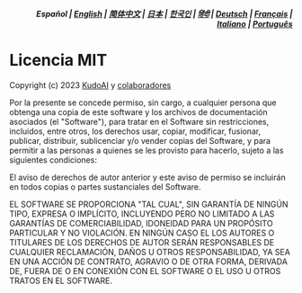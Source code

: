 <div align="right">
<h5>Español | <a href="../../LICENSE.md">English</a> | <a href="../zh-cn/LICENSE.md">简体中文</a> | <a href="../ja/LICENSE.md">日本</a> | <a href="../ko/LICENSE.md">한국인</a> | <a href="../hi/LICENSE.md">हिंदी</a> | <a href="../de/LICENSE.md">Deutsch</a> | <a href="../fr/LICENSE.md">Français</a> | <a href="../it/LICENSE.md">Italiano</a> | <a href="../pt/LICENSE.md">Português</a></h5>
</div>

# Licencia MIT

Copyright (c) 2023 [KudoAI](https://github.com/kudoai) y [colaboradores](.#-colaboradores)

Por la presente se concede permiso, sin cargo, a cualquier persona que obtenga una copia de este software y los archivos de documentación asociados (el "Software"), para tratar en el Software sin restricciones, incluidos, entre otros, los derechos usar, copiar, modificar, fusionar, publicar, distribuir, sublicenciar y/o vender copias del Software, y para permitir a las personas a quienes se les provisto para hacerlo, sujeto a las siguientes condiciones:

El aviso de derechos de autor anterior y este aviso de permiso se incluirán en todos copias o partes sustanciales del Software.

EL SOFTWARE SE PROPORCIONA "TAL CUAL", SIN GARANTÍA DE NINGÚN TIPO, EXPRESA O IMPLÍCITO, INCLUYENDO PERO NO LIMITADO A LAS GARANTÍAS DE COMERCIABILIDAD, IDONEIDAD PARA UN PROPÓSITO PARTICULAR Y NO VIOLACIÓN. EN NINGÚN CASO EL LOS AUTORES O TITULARES DE LOS DERECHOS DE AUTOR SERÁN RESPONSABLES DE CUALQUIER RECLAMACIÓN, DAÑOS U OTROS RESPONSABILIDAD, YA SEA EN UNA ACCIÓN DE CONTRATO, AGRAVIO O DE OTRA FORMA, DERIVADA DE, FUERA DE O EN CONEXIÓN CON EL SOFTWARE O EL USO U OTROS TRATOS EN EL SOFTWARE.
